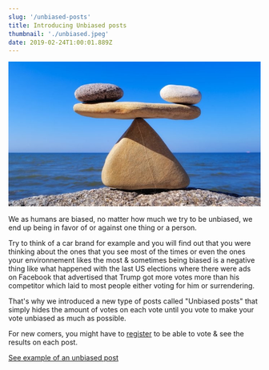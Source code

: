 ```yaml
---
slug: '/unbiased-posts'
title: Introducing Unbiased posts
thumbnail: './unbiased.jpeg'
date: 2019-02-24T1:00:01.889Z
---
```


![Unbiased Posts](unbiased.jpeg)

We as humans are biased, no matter how much we try to be unbiased, we end up being in favor of or against one thing or a person.

Try to think of a car brand for example and you will find out that you were thinking about the ones that you see most of the times or even the ones your environnement likes the most & sometimes being biased is a negative thing like what happened with the last US elections where there were ads on Facebook that advertised that Trump got more votes more than his competitor which laid to most people either voting for him or surrendering.

That's why we introduced a new type of posts called "Unbiased posts" that simply hides the amount of votes on each vote until you vote to make your vote unbiased as much as possible.

For new comers, you might have to [register](https://app.beafapp.com/register) to be able to vote & see the results on each post.

[See example of an unbiased post](https://app.beafapp.com/post/5c71f65d01f9ef24776ddba7)
